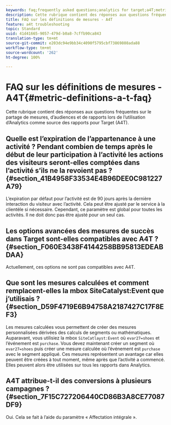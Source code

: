 ```yaml
---
keywords: faq;frequently asked questions;analytics for target;a4T;metric;metric definitions
description: Cette rubrique contient des réponses aux questions fréquentes sur le partage de mesures, d’audiences et de rapports lors de l’utilisation d’Analytics comme source des rapports pour Target (A4T).
title: FAQ sur les définitions de mesures - A4T
feature: a4t troubleshooting
topic: Standard
uuid: 41d41665-9057-479d-b0a8-7cffb90ca843
translation-type: tm+mt
source-git-commit: e203dc94e9bb34c4090f5795cbf73869808ada88
workflow-type: tm+mt
source-wordcount: '262'
ht-degree: 100%

---
```



# FAQ sur les définitions de mesures - A4T{#metric-definitions-a-t-faq}

Cette rubrique contient des réponses aux questions fréquentes sur le partage de mesures, d’audiences et de rapports lors de l’utilisation d’Analytics comme source des rapports pour Target (A4T).

## Quelle est l’expiration de l’appartenance à une activité ? Pendant combien de temps après le début de leur participation à l’activité les actions des visiteurs seront-elles comptées dans l’activité s’ils ne la revoient pas ? {#section_41B4958F33534E4B96DEE0C981227A79}

L’expiration par défaut pour l’activité est de 90 jours après la dernière interaction du visiteur avec l’activité. Cela peut être ajusté par le service à la clientèle si nécessaire. Cependant, ce paramètre est global pour toutes les activités. Il ne doit donc pas être ajusté pour un seul cas.

## Les options avancées des mesures de succès dans Target sont-elles compatibles avec A4T ? {#section_F060E3438F4144258BB95813EDEABDAA}

Actuellement, ces options ne sont pas compatibles avec A4T.

## Que sont les mesures calculées et comment remplacent-elles la mbox SiteCatalyst:Event que j’utilisais ? {#section_D59F4719E6B94758A2187427C17F8EF3}

Les mesures calculées vous permettent de créer des mesures personnalisées dérivées des calculs de segments ou mathématiques. Auparavant, vous utilisiez la mbox `SiteCatlayst:Event` où `evar27=shoes` et l’événement est `purchase`. Vous devez maintenant créer un segment où `evar27=shoes` puis créer une mesure calculée où l’événement est `purchase` avec le segment appliqué. Ces mesures représentent un avantage car elles peuvent être créées à tout moment, même après que l’activité a commencé. Elles peuvent alors être utilisées sur tous les rapports dans Analytics.

## A4T attribue-t-il des conversions à plusieurs campagnes ? {#section_7F15C727206440CD86B3A8CE77087DF9}

Oui. Cela se fait à l’aide du paramètre « Affectation intégrale ».
